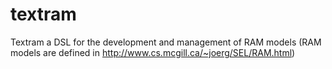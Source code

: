 textram
=======

Textram a DSL for the development and management of RAM models (RAM models are defined in http://www.cs.mcgill.ca/~joerg/SEL/RAM.html)
